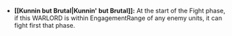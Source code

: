 - **[[Kunnin but Brutal\|Kunnin' but Brutal]]:** At the start of the Fight phase, if this WARLORD is within EngagementRange of any enemy units, it can fight first that phase.